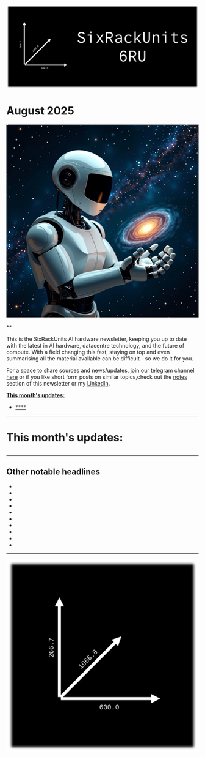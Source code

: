 [![](https://raw.githubusercontent.com/FistOfHit/SixRackUnits/refs/heads/main/assets/header.png)](https://sixrackunits.substack.com)

# August 2025

![](https://raw.githubusercontent.com/FistOfHit/SixRackUnits/refs/heads/main/newsletters/2025/august/images/title.jpeg)

**

This is the SixRackUnits AI hardware newsletter, keeping you up to date with the latest in AI hardware, datacentre technology, and the future of compute. With a field changing this fast, staying on top and even summarising all the material available can be difficult - so we do it for you.

For a space to share sources and news/updates, join our telegram channel <a href="https://t.me/aihpc_infra_fans">here</a> or if you like short form posts on similar topics,check out the <a href="https://sixrackunits.substack.com/notes">notes</a> section of this newsletter or my <a href="https://www.linkedin.com/in/hitesh-kumar58">LinkedIn</a>.

[**This month's updates:**](#this-months-updates)
  - [****]()

---

# This month's updates:

##

##

##

##

---

## Other notable headlines

* []()
* []()
* []()
* []()
* []()
* []()
* []()
* []()
* []()
* []()

---

[![](https://raw.githubusercontent.com/FistOfHit/SixRackUnits/refs/heads/main/assets/logo.png)](https://sixrackunits.substack.com)